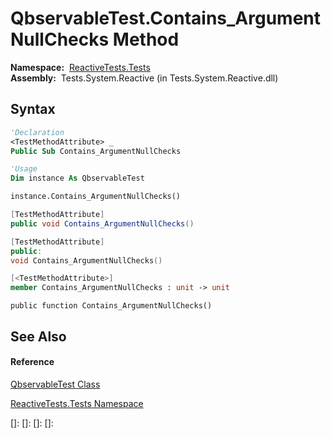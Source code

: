 # QbservableTest.Contains\_ArgumentNullChecks Method

**Namespace:**  [ReactiveTests.Tests](ReactiveTests.Tests\ReactiveTests.Tests.md)  
**Assembly:**  Tests.System.Reactive (in Tests.System.Reactive.dll)

## Syntax

```vb
'Declaration
<TestMethodAttribute> _
Public Sub Contains_ArgumentNullChecks
```

```vb
'Usage
Dim instance As QbservableTest

instance.Contains_ArgumentNullChecks()
```

```csharp
[TestMethodAttribute]
public void Contains_ArgumentNullChecks()
```

```c++
[TestMethodAttribute]
public:
void Contains_ArgumentNullChecks()
```

```fsharp
[<TestMethodAttribute>]
member Contains_ArgumentNullChecks : unit -> unit 
```

```jscript
public function Contains_ArgumentNullChecks()
```

## See Also

#### Reference

[QbservableTest Class](QbservableTest\QbservableTest.md)

[ReactiveTests.Tests Namespace](ReactiveTests.Tests\ReactiveTests.Tests.md)

[]: 
[]: 
[]: 
[]: 